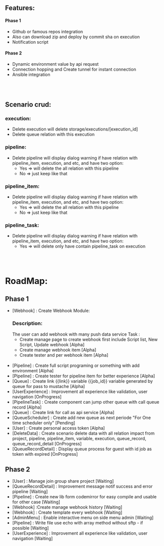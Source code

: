 ## Features:
  #### Phase 1
  - Github or famous repos integration
  - Also can download zip and deploy by commit sha on execution
  - Notification script
  #### Phase 2
  - Dynamic environment value by api request
  - Connection hopping and Create tunnel for instant connection 
  - Ansible integration

\
&nbsp;

## Scenario crud:
### execution:
  - Delete execution will delete storage/executions/[execution_id]
  - Delete queue relation with this execution
### pipeline:
  - Delete pipeline will display dialog warning if have relation with pipeline_item, execution, and etc, and have two option:
    - Yes => will delete the all relation with this pipeline
    - No => just keep like that
### pipeline_item:
  - Delete pipeline will display dialog warning if have relation with pipeline_item, execution, and etc, and have two option:
    - Yes => will delete the all relation with this pipeline
    - No => just keep like that
### pipeline_task:
  - Delete pipeline will display dialog warning if have relation with pipeline_item, execution, and etc, and have two option:
    - Yes => will delete only have contain pipeline_task on execution

\
&nbsp;

# RoadMap:
## Phase 1 
- [Webhook] : Create Webhook Module:
  ### Description:
  The user can add webhook with many push data service
  Task :
    - Create manage page to create webhook first include Script list, New Script, Update webhook [Alpha]
    - Create manage webhook item [Alpha]
    - Create tester and per webhook item  [Alpha]
    \
    &nbsp;
- [Pipeline] : Create full script programing or something with add environment [Alpha]
- [Pipeline] : Create tester for pipeline item for better experience [Alpha] 
- [Queue] : Create link {{link}} variable {{job_id}} variable generated by queue for pass to mustache [Alpha]
- [UserExperience] : Improvement all experience like validation, user navigation [OnProgress] 
- [PipelineTask] : Create component can jump other queue with call queue record  [Alpha]
- [Queue] : Create link for call as api service [Alpha]
- [QueueScheduler] : Create add new queue as next periode "For One time scheduler only" [Pending]
- [User] : Create personal access token [Alpha]
- [DeleteData] : Create scenario delete data with all relation impact from project, pipeline, pipeline_item, variable, execution, queue_record, queue_record_detail [OnProgress]
- [QueueRecordDetail] : Display queue process for guest with id job as token with expired [OnProgress]

## Phase 2
- [User] : Manage join group share project [Waiting]
- [QueueRecordDetail] : Improvement message notif success and error pipeline [Waiting] 
- [Pipeline] : Create new lib form codemirror for easy compile and usable for other case [Waiting]
- [Webhook] :Create manage webhook history [Waiting]
- [Webhook] : Create template every webhook [Waiting]
- [AdminMenu] : Enable interactive menu on side menu admin [Waiting]
- [Pipeline] : Write file use echo with array method without sftp - if possible [Waiting]
- [UserExperience] : Improvement all experience like validation, user navigation [Waiting]